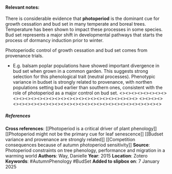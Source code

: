 #### **Relevant notes**:
There is considerable evidence that **photoperiod** is the dominant cue for growth cessation and bud set in many temperate and boreal trees. Temperature has been shown to impact these processes in some species. 
Bud set represents a major shift in developmental pathways that starts the process of dormancy induction prior to winter.

Photoperiodic control of growth cessation and bud set comes from provenance trials. 
- E.g. balsam poplar populations have showed important divergence in bud set when grown in a common garden. This suggests strong selection for this phenological trait (neutral processes).
Phenotypic variance in budset is strongly related to provenance, with northen populations setting bud earlier than southern ones, consistent with the role of photoperiod as a major control on bud set.
<><><><><><><><><><><><><><><><><><><><><><><><><><><><><>
<><><><><><><><><><><><><><><><><><><><><><><><><><><><><>
##### References
**Cross references**: 
[[Photoperiod is a critical driver of plant phenology]]
[[Photoperiod might not be the primary cue for leaf senescence]]
[[Budset variance and provenance are strongly related]]
[[Competition consequences because of autumn photoperiod sensitivity]]
**Source**: Photoperiod constraints on tree phenology, performance and migration in a warming world
**Authors**: Way, Danielle
**Year**: 2015
**Location**: Zotero
**Keywords**: #AutumnPhenology #BudSet
**Added to slipbox on**: 7 January 2025